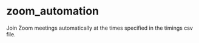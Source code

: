 # zoom_automation

Join Zoom meetings automatically at the times specified in the timings csv file.
